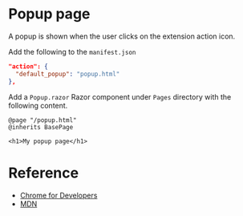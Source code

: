 # Popup page

A popup is shown when the user clicks on the extension action icon.

Add the following to the `manifest.json`

```json
"action": {
  "default_popup": "popup.html"
},
```

Add a `Popup.razor` Razor component under `Pages` directory with the following content.

```razor
@page "/popup.html"
@inherits BasePage

<h1>My popup page</h1>
```


# Reference

- [Chrome for Developers](https://developer.chrome.com/docs/extensions/develop/ui/add-popup)
- [MDN](https://developer.mozilla.org/en-US/docs/Mozilla/Add-ons/WebExtensions/user_interface/Popups)
